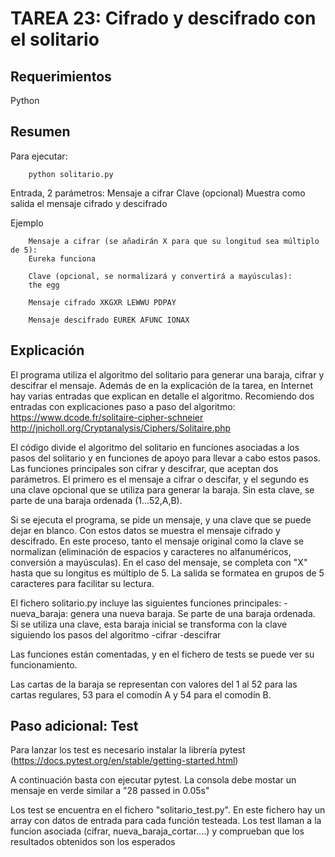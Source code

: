 # TAREA 23: Cifrado y descifrado con el solitario

## Requerimientos

Python

## Resumen

Para ejecutar:

        python solitario.py

Entrada, 2 parámetros:
Mensaje a cifrar
Clave (opcional)
Muestra como salida el mensaje cifrado y descifrado

Ejemplo

        Mensaje a cifrar (se añadirán X para que su longitud sea múltiplo de 5):
        Eureka funciona

        Clave (opcional, se normalizará y convertirá a mayúsculas):
        the egg

        Mensaje cifrado XKGXR LEWWU PDPAY

        Mensaje descifrado EUREK AFUNC IONAX

## Explicación

El programa utiliza el algoritmo del solitario para generar una baraja, cifrar y descifrar el mensaje. Además de en la explicación de la tarea, en Internet hay varias entradas que explican en detalle el algoritmo. Recomiendo dos entradas con explicaciones paso a paso del algoritmo:
https://www.dcode.fr/solitaire-cipher-schneier
http://jnicholl.org/Cryptanalysis/Ciphers/Solitaire.php

El código divide el algoritmo del solitario en funciones asociadas a los pasos del solitario y en funciones de apoyo para llevar a cabo estos pasos. Las funciones principales son cifrar y descifrar, que aceptan dos parámetros. El primero es el mensaje a cifrar o descifar, y el segundo es una clave opcional que se utiliza para generar la baraja. Sin esta clave, se parte de una baraja ordenada (1...52,A,B).

Si se ejecuta el programa, se pide un mensaje, y una clave que se puede dejar en blanco. Con estos datos se muestra el mensaje cifrado y descifrado. En este proceso, tanto el mensaje original como la clave se normalizan (eliminación de espacios y caracteres no alfanuméricos, conversión a mayúsculas). En el caso del mensaje, se completa con "X" hasta que su longitus es múltiplo de 5. La salida se formatea en grupos de 5 caracteres para facilitar su lectura.

El fichero solitario.py incluye las siguientes funciones principales:
-nueva_baraja: genera una nueva baraja. Se parte de una baraja ordenada. Si se utiliza una clave, esta baraja inicial se transforma con la clave siguiendo los pasos del algoritmo
-cifrar
-descifrar

Las funciones están comentadas, y en el fichero de tests se puede ver su funcionamiento.

Las cartas de la baraja se representan con valores del 1 al 52 para las cartas regulares, 53 para el comodín A y 54 para el comodín B.

## Paso adicional: Test

Para lanzar los test es necesario instalar la librería pytest (https://docs.pytest.org/en/stable/getting-started.html)

A continuación basta con ejecutar pytest. La consola debe mostar un mensaje en verde similar a "28 passed in 0.05s"

Los test se encuentra en el fichero "solitario_test.py". En este fichero hay un array con datos de entrada para cada función testeada. Los test llaman a la funcion asociada (cifrar, nueva_baraja_cortar....) y comprueban que los resultados obtenidos son los esperados
